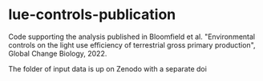 # lue-controls-publication
Code supporting the analysis published in Bloomfield et al. "Environmental controls on the light use efficiency of terrestrial gross primary production", Global Change Biology, 2022.

The folder of input data is up on Zenodo with a separate doi
